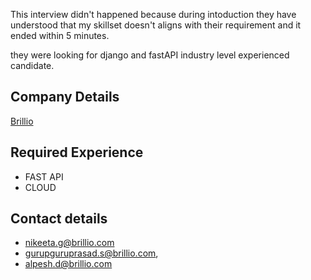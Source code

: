 This interview didn't happened because during intoduction they have understood that my skillset doesn't aligns with their requirement and it ended within 5 minutes.

they were looking for django and fastAPI industry level experienced candidate.

## Company Details
[Brillio](https://www.brillio.com)

## Required Experience
- FAST API
- CLOUD

## Contact details
- nikeeta.g@brillio.com
- gurupguruprasad.s@brillio.com,
- alpesh.d@brillio.com
